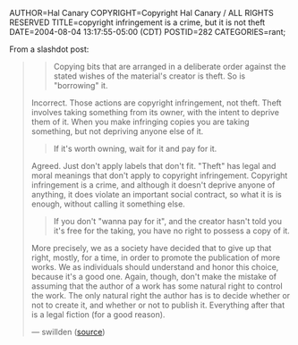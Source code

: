 AUTHOR=Hal Canary
COPYRIGHT=Copyright Hal Canary / ALL RIGHTS RESERVED
TITLE=copyright infringement is a crime, but it is not theft
DATE=2004-08-04 13:17:55-05:00 (CDT)
POSTID=282
CATEGORIES=rant;

From a slashdot post:

>   >   Copying bits that are arranged in a deliberate order against the stated wishes
>   >   of the material's creator is theft. So is "borrowing" it.
>   
>   Incorrect. Those actions are copyright infringement, not theft. Theft involves
>   taking something from its owner, with the intent to deprive them of it. When
>   you make infringing copies you are taking something, but not depriving anyone
>   else of it.
>   
>   >   If it's worth owning, wait for it and pay for it.
>   
>   Agreed. Just don't apply labels that don't fit. "Theft" has legal and moral
>   meanings that don't apply to copyright infringement. Copyright infringement is
>   a crime, and although it doesn't deprive anyone of anything, it does violate an
>   important social contract, so what it is is enough, without calling it
>   something else.
>   
>   >   If you don't "wanna pay for it", and the creator hasn't told you it's free for
>   >   the taking, you have no right to possess a copy of it.
>   
>   More precisely, we as a society have decided that to give up that right,
>   mostly, for a time, in order to promote the publication of more works. We as
>   individuals should understand and honor this choice, because it's a good one.
>   Again, though, don't make the mistake of assuming that the author of a work has
>   some natural right to control the work. The only natural right the author has
>   is to decide whether or not to create it, and whether or not to publish it.
>   Everything after that is a legal fiction (for a good reason).
>
>   — swillden ([source](http://games.slashdot.org/comments.pl?sid=116699&cid=9874503))

